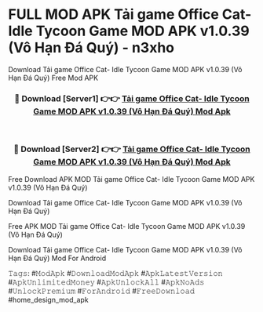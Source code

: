 # FULL MOD APK Tải game Office Cat- Idle Tycoon Game MOD APK v1.0.39 (Vô Hạn Đá Quý) - n3xho
Download Tải game Office Cat- Idle Tycoon Game MOD APK v1.0.39 (Vô Hạn Đá Quý) Free Mod APK

<div align="center">
<h3>🔴 Download [Server1] 👉👉 <a href="https://apk-comot.site?title=Tải_game_Office_Cat-_Idle_Tycoon_Game_MOD_APK_v1.0.39_(Vô_Hạn_Đá_Quý)">Tải game Office Cat- Idle Tycoon Game MOD APK v1.0.39 (Vô Hạn Đá Quý) Mod Apk</a></h3><br>

<h3>🔴 Download [Server2] 👉👉 <a href="https://apk-comot.site?title=Tải_game_Office_Cat-_Idle_Tycoon_Game_MOD_APK_v1.0.39_(Vô_Hạn_Đá_Quý)">Tải game Office Cat- Idle Tycoon Game MOD APK v1.0.39 (Vô Hạn Đá Quý) Mod Apk</a></h3>
</div>


Free Download APK MOD Tải game Office Cat- Idle Tycoon Game MOD APK v1.0.39 (Vô Hạn Đá Quý)

Download Tải game Office Cat- Idle Tycoon Game MOD APK v1.0.39 (Vô Hạn Đá Quý) 

Free APK MOD Tải game Office Cat- Idle Tycoon Game MOD APK v1.0.39 (Vô Hạn Đá Quý) 

Download Tải game Office Cat- Idle Tycoon Game MOD APK v1.0.39 (Vô Hạn Đá Quý) Mod For Android

𝚃𝚊𝚐𝚜: #𝙼𝚘𝚍𝙰𝚙𝚔 #𝙳𝚘𝚠𝚗𝚕𝚘𝚊𝚍𝙼𝚘𝚍𝙰𝚙𝚔 #𝙰𝚙𝚔𝙻𝚊𝚝𝚎𝚜𝚝𝚅𝚎𝚛𝚜𝚒𝚘𝚗 #𝙰𝚙𝚔𝚄𝚗𝚕𝚒𝚖𝚒𝚝𝚎𝚍𝙼𝚘𝚗𝚎𝚢 #𝙰𝚙𝚔𝚄𝚗𝚕𝚘𝚌𝚔𝙰𝚕𝚕 #𝙰𝚙𝚔𝙽𝚘𝙰𝚍𝚜 #𝚄𝚗𝚕𝚘𝚌𝚔𝙿𝚛𝚎𝚖𝚒𝚞𝚖 #𝙵𝚘𝚛𝙰𝚗𝚍𝚛𝚘𝚒𝚍 #𝙵𝚛𝚎𝚎𝙳𝚘𝚠𝚗𝚕𝚘𝚊𝚍 #home_design_mod_apk